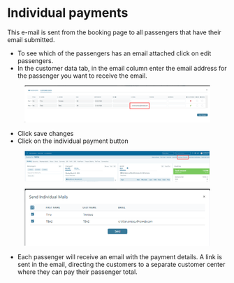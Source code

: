 # Individual payments

This e-mail is sent from the booking page to all passengers that have their email submitted.&#x20;

* To see which of the passengers has an email attached click on edit passengers.&#x20;
* In the customer data tab, in the email column enter the email address for the passenger you want to receive the email.&#x20;

<figure><img src="../../.gitbook/assets/image (2) (1) (1) (1) (1) (1) (1) (1) (1) (1) (1) (1) (1).png" alt=""><figcaption></figcaption></figure>

* Click save changes&#x20;
* Click on the individual payment button&#x20;

<figure><img src="../../.gitbook/assets/image (3) (1) (1) (1) (1) (1) (1) (1) (1) (1) (1) (1).png" alt=""><figcaption></figcaption></figure>

<figure><img src="../../.gitbook/assets/image (4) (1) (1) (1) (1) (1) (1) (1) (1) (1) (1) (1).png" alt=""><figcaption></figcaption></figure>

* Each passenger will receive an email with the payment details. A link is sent in the email, directing the customers to a separate customer center where they can pay their passenger total.
